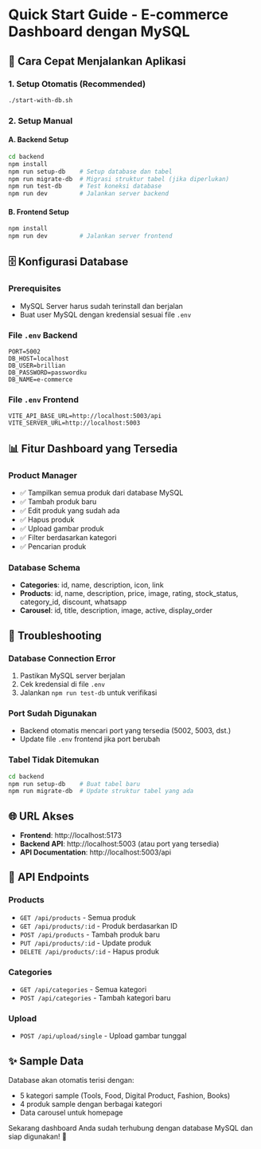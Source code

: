 # Quick Start Guide - E-commerce Dashboard dengan MySQL

## 🚀 Cara Cepat Menjalankan Aplikasi

### 1. Setup Otomatis (Recommended)
```bash
./start-with-db.sh
```

### 2. Setup Manual

#### A. Backend Setup
```bash
cd backend
npm install
npm run setup-db    # Setup database dan tabel
npm run migrate-db  # Migrasi struktur tabel (jika diperlukan)
npm run test-db     # Test koneksi database
npm run dev         # Jalankan server backend
```

#### B. Frontend Setup
```bash
npm install
npm run dev         # Jalankan server frontend
```

## 🗄️ Konfigurasi Database

### Prerequisites
- MySQL Server harus sudah terinstall dan berjalan
- Buat user MySQL dengan kredensial sesuai file `.env`

### File `.env` Backend
```
PORT=5002
DB_HOST=localhost
DB_USER=brillian
DB_PASSWORD=passwordku
DB_NAME=e-commerce
```

### File `.env` Frontend
```
VITE_API_BASE_URL=http://localhost:5003/api
VITE_SERVER_URL=http://localhost:5003
```

## 📊 Fitur Dashboard yang Tersedia

### Product Manager
- ✅ Tampilkan semua produk dari database MySQL
- ✅ Tambah produk baru
- ✅ Edit produk yang sudah ada
- ✅ Hapus produk
- ✅ Upload gambar produk
- ✅ Filter berdasarkan kategori
- ✅ Pencarian produk

### Database Schema
- **Categories**: id, name, description, icon, link
- **Products**: id, name, description, price, image, rating, stock_status, category_id, discount, whatsapp
- **Carousel**: id, title, description, image, active, display_order

## 🔧 Troubleshooting

### Database Connection Error
1. Pastikan MySQL server berjalan
2. Cek kredensial di file `.env`
3. Jalankan `npm run test-db` untuk verifikasi

### Port Sudah Digunakan
- Backend otomatis mencari port yang tersedia (5002, 5003, dst.)
- Update file `.env` frontend jika port berubah

### Tabel Tidak Ditemukan
```bash
cd backend
npm run setup-db    # Buat tabel baru
npm run migrate-db  # Update struktur tabel yang ada
```

## 🌐 URL Akses

- **Frontend**: http://localhost:5173
- **Backend API**: http://localhost:5003 (atau port yang tersedia)
- **API Documentation**: http://localhost:5003/api

## 📝 API Endpoints

### Products
- `GET /api/products` - Semua produk
- `GET /api/products/:id` - Produk berdasarkan ID
- `POST /api/products` - Tambah produk baru
- `PUT /api/products/:id` - Update produk
- `DELETE /api/products/:id` - Hapus produk

### Categories
- `GET /api/categories` - Semua kategori
- `POST /api/categories` - Tambah kategori baru

### Upload
- `POST /api/upload/single` - Upload gambar tunggal

## ✨ Sample Data

Database akan otomatis terisi dengan:
- 5 kategori sample (Tools, Food, Digital Product, Fashion, Books)
- 4 produk sample dengan berbagai kategori
- Data carousel untuk homepage

Sekarang dashboard Anda sudah terhubung dengan database MySQL dan siap digunakan! 🎉